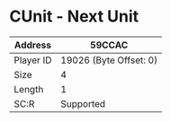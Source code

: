 #  CUnit - Next Unit
Address   | 59CCAC
----------|-------------
Player ID | 19026 (Byte Offset: 0)
Size 	  | 4
Length 	  | 1
SC:R      | Supported



